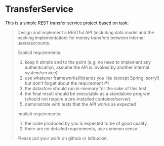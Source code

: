 # TransferService

This is a simple REST transfer service project based on task:

>Design and implement a RESTful API (including data model and the backing implementation) for money transfers between internal users/accounts.
>
>Explicit requirements:
>
>1. keep it simple and to the point (e.g. no need to implement any authentication, assume the APi is invoked by another internal system/service)
>2. use whatever frameworks/libraries you like (except Spring, sorry!) but don't forget about the requirement #1
>3. the datastore should run in-memory for the sake of this test
>4. the final result should be executable as a standalone program (should not require a pre-installed container/server)
>5. demonstrate with tests that the API works as expected
>
>Implicit requirements:
>
>1. the code produced by you is expected to be of good quality.
>2. there are no detailed requirements, use common sense.
>
>Please put your work on github or bitbucket.
